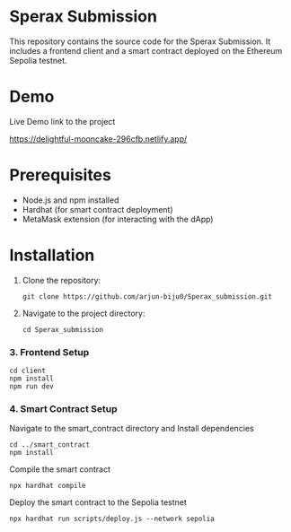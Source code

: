 
# Sperax Submission

This repository contains the source code for the Sperax Submission. It includes a frontend client and a smart contract deployed on the Ethereum Sepolia testnet.


# Demo

Live Demo link to the project

https://delightful-mooncake-296cfb.netlify.app/


# Prerequisites

- Node.js and npm installed
- Hardhat (for smart contract deployment)
- MetaMask extension (for interacting with the dApp)

# Installation

1. Clone the repository:
   ```
   git clone https://github.com/arjun-biju0/Sperax_submission.git
   ```
2. Navigate to the project directory:
   ```
   cd Sperax_submission
   ```

### 3. **Frontend Setup**
```
cd client
npm install
npm run dev
```



### 4. **Smart Contract Setup**
Navigate to the smart_contract directory and Install dependencies
```
cd ../smart_contract
npm install

```
Compile the smart contract
```
npx hardhat compile
```
Deploy the smart contract to the Sepolia testnet

```
npx hardhat run scripts/deploy.js --network sepolia

```







